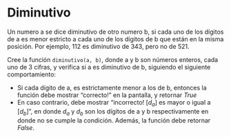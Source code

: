 
# Diminutivo

Un numero a se dice diminutivo de otro numero b, si cada uno de los dígitos de a es menor estricto a cada uno de los dígitos de b que están en la misma posición. Por ejemplo, 112 es diminutivo de 343, pero no de 521.

Cree la función `diminutivo(a, b)`, donde a y b son números enteros, cada uno de 3 cifras, y verifica si a es diminutivo de b, siguiendo el siguiente comportamiento:

- Si cada dígito de a, es estrictamente menor a los de b, entonces la función debe mostrar
“correcto!” en la pantalla, y retornar *True*
- En caso contrario, debe mostrar “incorrecto! $[d_{a}]$ es mayor o igual a $[d_{b}]$”, en donde $d_{a}$ y $d_{b}$ son los dígitos de a y b respectivamente en donde no se cumple la condición. Además, la función debe retornar *False*.

